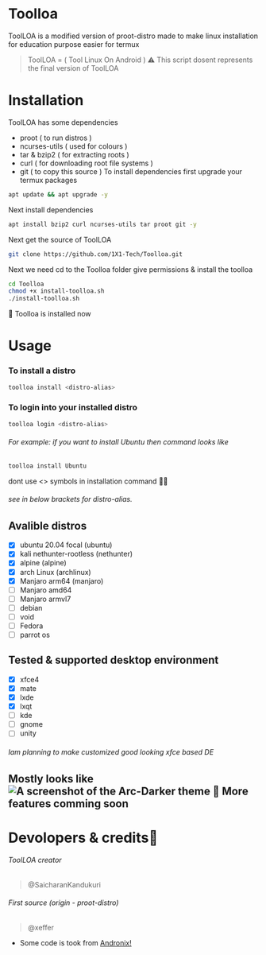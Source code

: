 # Toolloa
ToolLOA is a modified version of proot-distro made to make linux installation for education purpose easier
for termux
> ToolLOA = ( Tool Linux On Android )
> ⚠️ This script dosent represents the final version of ToolLOA 
# Installation
ToolLOA has some dependencies
- proot ( to run distros )
- ncurses-utils ( used for colours )
- tar & bzip2 ( for extracting roots )
- curl ( for downloading root file systems )
- git ( to copy this source )
To install dependencies first upgrade your termux packages
```bash
apt update && apt upgrade -y
```
Next install dependencies
```bash
apt install bzip2 curl ncurses-utils tar proot git -y
```
Next get the source of ToolLOA
```bash
git clone https://github.com/1X1-Tech/Toolloa.git
```
Next we need cd to the Toolloa folder give permissions & install the toolloa
```bash
cd Toolloa
chmod +x install-toolloa.sh
./install-toolloa.sh
```
🧐 Toolloa is installed now
# Usage
### To install a distro
```bash
toolloa install <distro-alias>
```
### To login into your installed distro
```bash
toolloa login <distro-alias>
```
###### For example: if you want to install Ubuntu then command looks like
```bash
toolloa install Ubuntu
```
dont use <> symbols in installation command 🤦‍♂️
###### see in below brackets for distro-alias.
## Avalible distros
- [x] ubuntu 20.04 focal (ubuntu)
- [x] kali nethunter-rootless (nethunter)
- [x] alpine (alpine)
- [x] arch Linux (archlinux)
- [x] Manjaro arm64 (manjaro)
- [ ] Manjaro amd64
- [ ] Manjaro armvl7
- [ ] debian
- [ ] void
- [ ] Fedora
- [ ] parrot os
## Tested & supported desktop environment
- [x] xfce4
- [x] mate
- [x] lxde
- [x] lxqt
- [ ] kde
- [ ] gnome
- [ ] unity
###### Iam planning to make customized good looking xfce based DE
Mostly looks like 
![A screenshot of the Arc-Darker theme](http://i.imgur.com/NC6dqyl.png)
🧐 More features comming soon
-------
# Devolopers & credits🥳
###### ToolLOA creator
> @SaicharanKandukuri
###### First source (origin - proot-distro)
> @xeffer

- Some code is took from [Andronix!](https://github.com/AndronixApp/AndronixOrigin)

